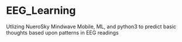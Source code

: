 # EEG_Learning
Utlizing NueroSky Mindwave Mobile, ML, and python3 to predict basic thoughts based upon patterns in EEG readings
